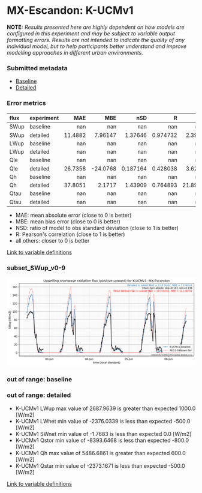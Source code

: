 # MX-Escandon: K-UCMv1

**NOTE:** *Results presented here are highly dependent on how models are configured in this experiment and may be subject to variable output formatting errors. Results are not intended to indicate the quality of any individual model, but to help participants better understand and improve modelling approaches in different urban environments.*

### Submitted metadata

- [Baseline](K-UCMv1_MX-Escandon_baseline_attrs.md)
- [Detailed](K-UCMv1_MX-Escandon_detailed_attrs.md)

### Error metrics

| flux   | experiment   |      MAE |       MBE |        nSD |          R |      5th |     95th |     RMSE |      cRMSE |      AMBE |      1-nSD |         1-R |   nSkewness |   nKurtosis |    Overlap |
|:-------|:-------------|---------:|----------:|-----------:|-----------:|---------:|---------:|---------:|-----------:|----------:|-----------:|------------:|------------:|------------:|-----------:|
| SWup   | baseline     | nan      | nan       | nan        | nan        | nan      | nan      | nan      | nan        | nan       | nan        | nan         |   nan       |  nan        | nan        |
| SWup   | detailed     |  11.4882 |   7.96147 |   1.37646  |   0.974732 |   2.3934 |  33.6078 |  16.0474 |   0.459653 |   7.96147 |   0.376459 |   0.0252677 |     1.24131 |    0.145089 |   0.198091 |
| LWup   | baseline     | nan      | nan       | nan        | nan        | nan      | nan      | nan      | nan        | nan       | nan        | nan         |   nan       |  nan        | nan        |
| LWup   | detailed     | nan      | nan       | nan        | nan        | nan      | nan      | nan      | nan        | nan       | nan        | nan         |   nan       |  nan        | nan        |
| Qle    | baseline     | nan      | nan       | nan        | nan        | nan      | nan      | nan      | nan        | nan       | nan        | nan         |   nan       |  nan        | nan        |
| Qle    | detailed     |  26.7358 | -24.0768  |   0.187164 |   0.428038 |   3.6298 |  83.8798 |  41.7164 |   0.935309 |  24.0768  |   0.812836 |   0.571962  |    13.7669  |  308.098    |   0.556949 |
| Qh     | baseline     | nan      | nan       | nan        | nan        | nan      | nan      | nan      | nan        | nan       | nan        | nan         |   nan       |  nan        | nan        |
| Qh     | detailed     |  37.8051 |   2.1717  |   1.43909  |   0.764893 |  21.8925 |  61.001  |  72.5212 |   0.932463 |   2.1717  |   0.439092 |   0.235107  |     4.54964 |  284.539    |   0.299686 |
| Qtau   | baseline     | nan      | nan       | nan        | nan        | nan      | nan      | nan      | nan        | nan       | nan        | nan         |   nan       |  nan        | nan        |
| Qtau   | detailed     | nan      | nan       | nan        | nan        | nan      | nan      | nan      | nan        | nan       | nan        | nan         |   nan       |  nan        | nan        |

 - MAE: mean absolute error (close to 0 is better)
 - MBE: mean bias error (close to 0 is better)
 - NSD: ratio of model to obs standard deviation (close to 1 is better)
 - R: Pearson's correlation (close to 1 is better)
 - all others: closer to 0 is better

[Link to variable definitions](../modelattrs/variable_definitions.md)

### <a name="subset_swup_v0-9"></a>subset_SWup_v0-9
[![K-UCMv1_MX-Escandon_subset_SWup_v0-9.png](K-UCMv1_MX-Escandon_subset_SWup_v0-9.png)](K-UCMv1_MX-Escandon_subset_SWup_v0-9.png)

### out of range: baseline


### out of range: detailed

 - K-UCMv1 LWup max value of 2687.9639 is greater than expected 1000.0 [W/m2]
 - K-UCMv1 LWnet min value of -2376.0339 is less than expected -500.0 [W/m2]
 - K-UCMv1 SWnet min value of -1.7683 is less than expected 0.0 [W/m2]
 - K-UCMv1 Qstor min value of -8393.6468 is less than expected -800.0 [W/m2]
 - K-UCMv1 Qh max value of 5486.6861 is greater than expected 600.0 [W/m2]
 - K-UCMv1 Qstar min value of -2373.1671 is less than expected -500.0 [W/m2]


[Link to variable definitions](../modelattrs/variable_definitions.md)


